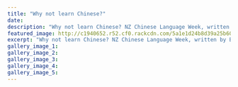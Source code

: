 ```yaml
---
title: "Why not learn Chinese?"
date: 
description: "Why not learn Chinese? NZ Chinese Language Week, written by Beck Ding, WHS Chinese teacher..."
featured_image: http://c1940652.r52.cf0.rackcdn.com/5a1e1d24b8d39a25b6000ab4/Beck-Ding-language-week-RCP-20-oct.jpg
excerpt: "Why not learn Chinese? NZ Chinese Language Week, written by Beck Ding, WHS Chinese teacher."
gallery_image_1: 
gallery_image_2: 
gallery_image_3: 
gallery_image_4: 
gallery_image_5: 
---
```

